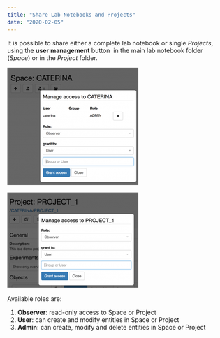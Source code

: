 ```yaml
---
title: "Share Lab Notebooks and Projects"
date: "2020-02-05"
---
```


  
It is possible to share either a complete lab notebook or single _Projects_, using the **user management** button  in the main lab notebook folder (_Space_) or in the _Project_ folder.

![](images/space-access-1-300x269.png)

![](images/project-access-300x218.png)

Available roles are:

1. **Observer**: read-only access to Space or Project
2. **User**: can create and modify entities in Space or Project
3. **Admin**: can create, modify and delete entities in Space or Project
